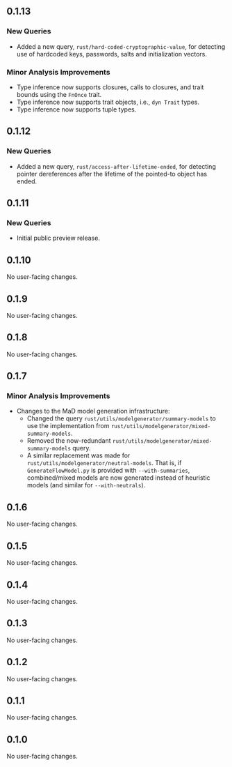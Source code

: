 ## 0.1.13

### New Queries

* Added a new query, `rust/hard-coded-cryptographic-value`, for detecting use of hardcoded keys, passwords, salts and initialization vectors.

### Minor Analysis Improvements

* Type inference now supports closures, calls to closures, and trait bounds
  using the `FnOnce` trait.
* Type inference now supports trait objects, i.e., `dyn Trait` types.
* Type inference now supports tuple types.

## 0.1.12

### New Queries

* Added a new query, `rust/access-after-lifetime-ended`, for detecting pointer dereferences after the lifetime of the pointed-to object has ended.

## 0.1.11

### New Queries

* Initial public preview release.

## 0.1.10

No user-facing changes.

## 0.1.9

No user-facing changes.

## 0.1.8

No user-facing changes.

## 0.1.7

### Minor Analysis Improvements

* Changes to the MaD model generation infrastructure:
  * Changed the query `rust/utils/modelgenerator/summary-models` to use the implementation from `rust/utils/modelgenerator/mixed-summary-models`.
  * Removed the now-redundant `rust/utils/modelgenerator/mixed-summary-models` query.
  * A similar replacement was made for `rust/utils/modelgenerator/neutral-models`. That is, if `GenerateFlowModel.py` is provided with `--with-summaries`, combined/mixed models are now generated instead of heuristic models (and similar for `--with-neutrals`).

## 0.1.6

No user-facing changes.

## 0.1.5

No user-facing changes.

## 0.1.4

No user-facing changes.

## 0.1.3

No user-facing changes.

## 0.1.2

No user-facing changes.

## 0.1.1

No user-facing changes.

## 0.1.0

No user-facing changes.
